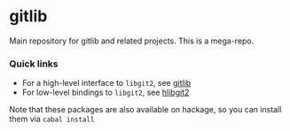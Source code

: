 gitlib
======

Main repository for gitlib and related projects. This is a mega-repo.

### Quick links

* For a high-level interface to `libgit2`, see [gitlib]
* For low-level bindings to `libgit2`, see [hlibgit2]

Note that these packages are also available on hackage, so you can
install them via `cabal install`

[gitlib]: https://github.com/jwiegley/gitlib/tree/master/gitlib
[hlibgit2]: https://github.com/jwiegley/gitlib/tree/master/hlibgit2
